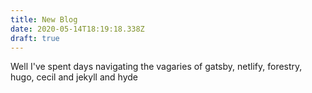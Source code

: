 ```yaml
---
title: New Blog
date: 2020-05-14T18:19:18.338Z
draft: true
---
```

Well I've spent days navigating the vagaries of gatsby, netlify, forestry, hugo, cecil and jekyll and hyde